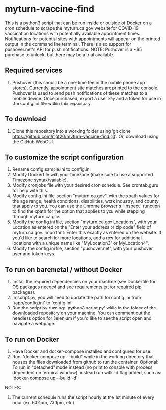 # myturn-vaccine-find

This is a python3 script that can be run inside or outside of Docker on a cron schedule to scrape the myturn.ca.gov website for COVID-19 vaccination locations with potentially available appointment times. Notifications for potential sites with appointments will appear on the printed output in the command line terminal. There is also support for pushover.net's API for push notifications. NOTE: Pushover is a ~$5 purchase to unlock, but there may be a trial available.

## Required services
1. Pushover (this should be a one-time fee in the mobile phone app stores). Currently, appointment site matches are printed to the console. Pushover is used to send push notifications of these matches to a mobile device. Once purchased, export a user key and a token for use in the config.ini file within this repository.

## To download
1. Clone this repository into a working folder using 'git clone https://github.com/mgt20/myturn-vaccine-find.git'. Or, download using the GitHub WebGUI.

## To customize the script configuration
1. Rename config.sample.ini to config.ini
2. Modify Dockerfile with your timezone (make sure to use a supported Timezone syntax/variable).
3. Modify cronjobs file with your desired cron schedule. See crontab.guru for help with this.
4. Modify config.ini file, section "myturn.ca.gov", with the xpath values for the age range, health conditions, disabilities, work industry, and county that apply to you. You can use the Chrome Browser's "Inspect" function to find the xpath for the option that applies to you while stepping through myturn.ca.gov.
5. Modify the config.ini file, section "myturn.ca.gov Locations", with your Location as entered on the "Enter your address or zip code" field of myturn.ca.gov. Important: Enter this exactly as entered on the website. If you'd like to search for more locations, add a row for additional locations with a unique name like "MyLocation3" or MyLocation4".
6. Modify the config.ini file, section "pushover.net", with your pushover user and token keys.

## To run on baremetal / without Docker
1. Install the required dependencies on your machine (see Dockerfile for OS packages needed and see requirements.txt for required pip packages).
2. In script.py, you will need to update the path for config.ini from '/app/config.ini' to 'config.ini'
3. Run the script by running: 'python3 script.py' while in the folder of the downloaded repository on your machine. You can comment out the headless option for Selenium if you'd like to see the script open and navigate a webpage.

## To run on Docker
1. Have Docker and docker-compose installed and configured for use.
2. Run: 'docker-compose up --build" while in the working directory that houses the files downloaded from github to run the container. Optional: To run in "detached" mode instead (no print to console with process dependent on terminal window), instead run with -d flag added, such as: 'docker-compose up --build -d'

NOTES:
1. The current schedule runs the script hourly at the 1st minute of every hour (ex. 6:01pm, 7:01pm, etc).
